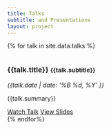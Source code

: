 ```yaml
---
title: Talks
subtitle: and Presentations
layout: project
---
```


{% for talk in site.data.talks %}
<div class="post media">
    <img src="{{talk.thumbnail}}" alt="" class="d-flex rounded-circle">
    <div class="media-body">
        <h3 class="card-title">{{talk.title}} <small class="text-muted">{{talk.subtitle}}</small></h3>
        <p class="text-muted"><em>{{talk.date | date: '%B %d, %Y' }}</em></p>
        <p class="card-text">{{talk.summary}}</p>
        <a href="{{talk.video}}" class="btn btn-lg btn-primary"><i class="fa fa-tv"></i> Watch Talk</a>
        <a href="{{talk.slides}}" class="btn btn-lg btn-secondary">View Slides</a>
    </div>
</div>
{% endfor%}